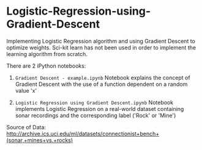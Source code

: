 # Logistic-Regression-using-Gradient-Descent

Implementing Logistic Regression algorithm and using Gradient Descent to optimize weights. Sci-kit learn has not been used in order to implement the learning algorithm from scratch.

There are 2 iPython notebooks:
1) `Gradient Descent - example.ipynb` Notebook explains the concept of Gradient Descent with the use of a function dependent on a random value 'x'

2) `Logistic Regression using Gradient Descent.ipynb` Notebook implements Logistic Regression on a real-world dataset containing sonar recordings and the corresponding label ('Rock' or 'Mine')

Source of Data: http://archive.ics.uci.edu/ml/datasets/connectionist+bench+(sonar,+mines+vs.+rocks)
